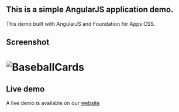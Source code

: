 ## This is a simple AngularJS application demo.

This demo built with AngularJS and Foundation for Apps CSS.

## Screenshot

# ![BaseballCards](http://demo.goodapplemedia.com/demos/TaskManager/assets/img/screenshot.png)

## Live demo

A live demo is available on our [website](http://demo.goodapplemedia.com/demos/TaskManager/)
